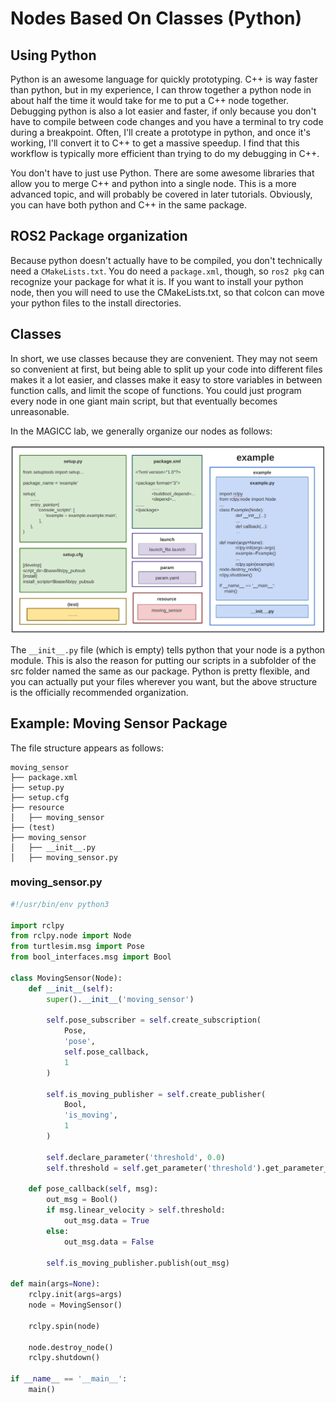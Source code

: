 # Nodes Based On Classes (Python)



## Using Python

Python is an awesome language for quickly prototyping.  C++ is way faster than python, but in my experience, I can throw together a python node in about half the time it would take for me to put a C++ node together.  Debugging python is also a lot easier and faster, if only because you don't have to compile between code changes and you have a terminal to try code during a breakpoint.  Often, I'll create a prototype in python, and once it's working, I'll convert it to C++ to get a massive speedup.  I find that this workflow is typically more efficient than trying to do my debugging in C++.

You don't have to just use Python.  There are some awesome libraries that allow you to merge C++ and python into a single node.  This is a more advanced topic, and will probably be covered in later tutorials.  Obviously, you can have both python and C++ in the same package.


## ROS2 Package organization

Because python doesn't actually have to be compiled, you don't technically need a `CMakeLists.txt`.  You do need a `package.xml`, though, so `ros2 pkg` can recognize your package for what it is.  If you want to install your python node, then you will need to use the CMakeLists.txt, so that colcon can move your python files to the install directories.

## Classes

In short, we use classes because they are convenient. They may not seem so convenient at first, but being able to split up your code into different files makes it a lot easier, and classes make it easy to store variables in between function calls, and limit the scope of functions. You could just program every node in one giant main script, but that eventually becomes unreasonable.

In the MAGICC lab, we generally organize our nodes as follows:

![Python Node Example](figures/node_class/node_class_example_py.png)

The  `__init__.py` file (which is empty) tells python that your node is a python module.  This is also the reason for putting our scripts in a subfolder of the src folder named the same as our package.  Python is pretty flexible, and you can actually put your files wherever you want, but the above structure is the officially recommended organization.


## Example: Moving Sensor Package

The file structure appears as follows:

```
moving_sensor
├── package.xml
├── setup.py
├── setup.cfg
├── resource
│   ├── moving_sensor
├── (test)
├── moving_sensor
│   ├── __init__.py
│   ├── moving_sensor.py
```


### moving_sensor.py

``` python
#!/usr/bin/env python3

import rclpy
from rclpy.node import Node
from turtlesim.msg import Pose
from bool_interfaces.msg import Bool

class MovingSensor(Node):
    def __init__(self):
        super().__init__('moving_sensor')
        
        self.pose_subscriber = self.create_subscription(
            Pose,
            'pose',
            self.pose_callback,
            1
        )

        self.is_moving_publisher = self.create_publisher(
            Bool,
            'is_moving',
            1
        )

        self.declare_parameter('threshold', 0.0)
        self.threshold = self.get_parameter('threshold').get_parameter_value().double_value

    def pose_callback(self, msg):
        out_msg = Bool()
        if msg.linear_velocity > self.threshold:
            out_msg.data = True
        else:
            out_msg.data = False

        self.is_moving_publisher.publish(out_msg)

def main(args=None):
    rclpy.init(args=args)
    node = MovingSensor()

    rclpy.spin(node)

    node.destroy_node()
    rclpy.shutdown()

if __name__ == '__main__':
    main()

```
